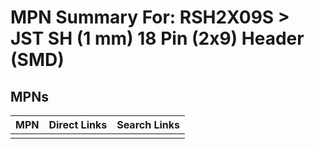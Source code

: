 



# MPN Summary For: RSH2X09S > JST SH (1 mm) 18 Pin (2x9) Header (SMD)

## MPNs
  

|MPN|Direct Links|Search Links|
| :--- | :--- | :--- |
||||

